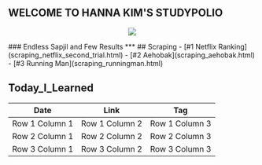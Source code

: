 ## WELCOME TO HANNA KIM'S STUDYPOLIO
<p align="center">
  <img src="https://images.unsplash.com/photo-1516782522590-682f9816631d?ixlib=rb-1.2.1&ixid=eyJhcHBfaWQiOjEyMDd9&auto=format&fit=crop&w=1990&q=80"/>
</p>
### Endless Sapjil and Few Results
***
## Scraping
- [#1 Netflix Ranking](scraping_netflix_second_trial.html)
- [#2 Aehobak](scraping_aehobak.html)
- [#3 Running Man](scraping_runningman.html)

</br>

## Today_I_Learned

| Date | Link | Tag |
| --------------- | --------------- | --------------- |
| Row 1 Column 1 | Row 1 Column 2 | Row 1 Column 3 |
| Row 2 Column 1 | Row 2 Column 2 | Row 2 Column 3 |
| Row 3 Column 1 | Row 3 Column 2 | Row 3 Column 3 |
